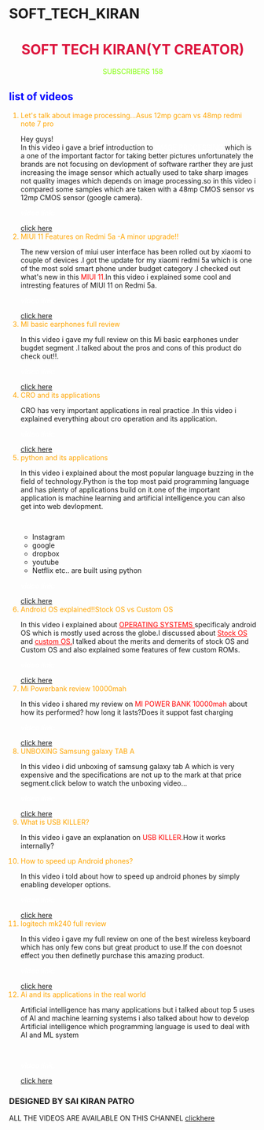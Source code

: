 # SOFT_TECH_KIRAN
<html>
 <head>
 	<link rel="stylesheet" href="style.css"/>
	
 </head>
 <body>	 
   
 <center><h1 style="color:crimson">SOFT TECH KIRAN(YT CREATOR) </h1></center>
	 <center><p ><a style="color:chartreuse">SUBSCRIBERS 158</a></p></center>
        
        
      
     
     
<h2 style="color:blue">list of videos </h2>
<ol>
   <li style="color:orange">Let's talk about image processing...Asus 12mp gcam vs 48mp redmi note 7 pro</li>
	<p>Hey guys!<br/>In this video i gave a brief introduction to <a style="color:white; text-decoration:underline">IMAGE PROCESSING </a> which is a one of the important factor for taking better pictures unfortunately the brands are not focusing on devlopment of software rarther  they are just increasing the image sensor which actually used to take sharp images not quality images which depends on image processing.so in this video i compared some samples which are taken with a 48mp CMOS sensor vs 12mp CMOS sensor (google camera).</p>
	<p style="color:white"><strong><em>video link:</em></strong></p>
 <a href="https://www.youtube.com/watch?v=hfe65wV-Lps" target="blank_page" >click here</a>
	
   <li style="color: orange">MIUI 11 Features on Redmi 5a -A minor upgrade!!</li>
    
   <p> The new version of miui user interface has been rolled out by xiaomi to couple of devices .I got the update for my xiaomi redmi 5a which is one of the most sold smart phone under budget category .I checked out what's new in this <a style="color: red;text-decoration:none">MIUI 11.</a>In this video i explained some cool and intresting features of MIUI 11 on Redmi 5a.</p>
    <p style="color:white"><strong><em>video link:</em></strong></p>
 <a href="https://www.youtube.com/watch?v=7Kc20-uaO9s" target="blank_page" >click here</a>
    
   <li style="color: orange">MI basic earphones full review</li>
   
  <p>In this video i gave my full review on this Mi basic earphones under bugdet segment .I talked about the pros and cons of this product do check out!!.</p>
  <p style="color:white"><strong><em>video link:</em></strong></p>
 <a href="https://www.youtube.com/watch?v=nW8y1cVssWc&t=1s" target="blank_page">click here</a>
  
   <li style="color:orange">CRO and its applications</li>
   
   <p>CRO has very important applications in real practice .In this video i explained everything about cro operation and its application.</p>
    <p style="color:white"><strong><em>video link:</em></strong></p>
 <a href="https://www.youtube.com/watch?v=aPOq7uO5_FE&t=12s" target="blank_page">click here</a>
  
    
 <li style="color:orange">python and its applications</li>
 
	
 <p >In this video i explained about the most popular language buzzing in the field of technology.Python is the top most paid programming language and has plenty of applications build on it.one of the important application is machine learning and artificial intelligence.you can also get into web devlopment.<br/></p><br/>
 <ul>
 	<li>Instagram</li>
 	<li>google</li>
 	<li>dropbox</li>
 	<li>youtube</li>
 	<li>Netflix etc.. are built using python</li>
 </ul> 
 <p style="color:white"><strong><em>video link:</em></strong></p>
 <a href="https://www.youtube.com/embed/6El73ggMygc" target="blank_page">click here</a>
 
<li style="color:orange">Android OS explained!!Stock OS vs Custom OS</li>
	
<p>In this video i explained about  <a style="color:red;text-decoration:underline;">OPERATING SYSTEMS </a> specificaly android OS which is mostly used across the globe.I discussed about <a style="color:red; text-decoration: underline;">Stock OS</a> and <a style="color:red; text-decoration: underline;">custom OS.</a>I talked about the merits and demerits of stock OS and Custom OS and also explained some features of few custom ROMs.</p>
 <p style="color:white"><strong><em>video link:</em></strong></p>
 <a href="https://www.youtube.com/watch?v=nT8PRDJbGwM&t=447s" target="blank_page">click here</a>
    <li style="color:orange;">Mi Powerbank review 10000mah</li>
 
   <p>In this video i shared my review on <a style="color:red;">MI POWER BANK 10000mah</a> about how its performed? how long it lasts?Does it suppot fast charging</p>
    <p style="color:white"><strong><em>video link:</em></strong></p>
 <a href="https://www.youtube.com/watch?v=iVAeTHzUvEc&t=32s" target="blank_page">click here</a>
    <li style="color:orange;">UNBOXING Samsung galaxy TAB A</li>
   
   <p>In this video i did unboxing of samsung galaxy tab A which is very expensive and the specifications are not up to the mark at that price segment.click below to watch the unboxing video...</p>
   <p style="color:white"><strong><em>video link:</em></strong></p>
 <a href="https://www.youtube.com/watch?v=N_P8GQ1luNE&t=62s" target="blank_page">click here</a>

   <li style="color:orange;">What is USB KILLER?</li>
    <p>In this video i gave an explanation on <a style="color:red; ">USB KILLER.</a>How it works internally?</p>
    
 
   <li style="color: orange;">How to speed up Android phones?</li>
      <p>In this video i told about how to speed up android phones by simply enabling developer options.</p>
       <p style="color:white"><strong><em>video link:</em></strong></p>
 <a href="https://www.youtube.com/watch?v=jM31_ax_1vo&t=45s" target="blank_page">click here</a>
    <li style="color:orange;">logitech mk240 full review</li>
     <p>In this video i gave my full review on one of the best wireless keyboard which has only few cons but great product to use.If the con doesnot effect you then definetly purchase this amazing product.</p>
      <p style="color:white"><strong><em>video link:</em></strong></p>
 <a href="https://www.youtube.com/watch?v=A0ZPntjcmmM&t=35s" target="blank_page">click here</a>
    <li style="color:orange">Ai and its applications in the real world</li> 
    <p>Artificial intelligence has many applications but i talked about top 5 uses of AI and machine learning systems i also talked about how to develop Artificial intelligence which programming language is used to deal with AI and ML system </p> <br/>
     <p style="color:white"><strong><em>video link:</em></strong></p>
 <a href="https://www.youtube.com/watch?v=a9Ht8xuvXNc&t=2s" target="blank_page">click here</a><br/>
    
</ol>

      
<h3> 
	DESIGNED BY SAI KIRAN PATRO</h3>
<p>ALL THE VIDEOS ARE AVAILABLE ON THIS CHANNEL <a href="https://www.youtube.com/channel/UCPv9XuCE1Cho5QDYBcqWphA" target="blank_page" >clickhere</a></p>
 </body>

